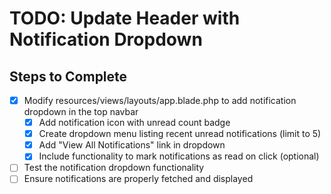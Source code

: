 # TODO: Update Header with Notification Dropdown

## Steps to Complete

- [x] Modify resources/views/layouts/app.blade.php to add notification dropdown in the top navbar
  - [x] Add notification icon with unread count badge
  - [x] Create dropdown menu listing recent unread notifications (limit to 5)
  - [x] Add "View All Notifications" link in dropdown
  - [x] Include functionality to mark notifications as read on click (optional)

- [ ] Test the notification dropdown functionality
- [ ] Ensure notifications are properly fetched and displayed
